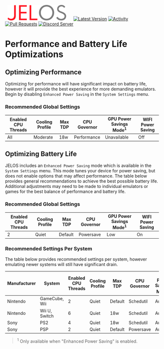 &nbsp;&nbsp;<img src="https://raw.githubusercontent.com/JustEnoughLinuxOS/distribution/dev/distributions/JELOS/logos/jelos-logo.png" width=192>&nbsp;&nbsp;&nbsp;&nbsp;&nbsp;&nbsp;[![Latest Version](https://img.shields.io/github/release/JustEnoughLinuxOS/distribution.svg?color=5998FF&label=latest%20version&style=flat-square)](https://github.com/JustEnoughLinuxOS/distribution/releases/latest) [![Activity](https://img.shields.io/github/commit-activity/m/JustEnoughLinuxOS/distribution?color=5998FF&style=flat-square)](https://github.com/JustEnoughLinuxOS/distribution/commits) [![Pull Requests](https://img.shields.io/github/issues-pr-closed/JustEnoughLinuxOS/distribution?color=5998FF&style=flat-square)](https://github.com/JustEnoughLinuxOS/distribution/pulls) [![Discord Server](https://img.shields.io/discord/948029830325235753?color=5998FF&label=chat&style=flat-square)](https://discord.gg/seTxckZjJy)
#
# Performance and Battery Life Optimizations

## Optimizing Performance
Optimizing for performance will have significant impact on battery life, however it will provide the best experience for more demanding emulators.  Begin by disabling `Enhanced Power Saving` in the `System Settings` menu.

### Recommended Global Settings

|Enabled CPU Threads|Cooling Profile|Max TDP|CPU Governor|GPU Power Savings Mode<sup>1</sup>|WIFI Power Saving|
|----|----|----|----|----|----|
|All|Moderate|18w|Performance|Unavailable|Off|

## Optimizing Battery Life
JELOS includes an `Enhanced Power Saving` mode which is available in the `System Settings` menu.  This mode tunes your device for power saving, but does not enable options that may affect performance.  The table below provides general recommendations to achieve the best possible battery life.  Additional adjustments may need to be made to individual emulators or games for the best balance of performance and battery life.

### Recommended Global Settings

|Enabled CPU Threads|Cooling Profile|Max TDP|CPU Governor|GPU Power Savings Mode<sup>1</sup>|WIFI Power Saving|
|----|----|----|----|----|----|
|2|Quiet|Default|Powersave|Low|On|

### Recommended Settings Per System
The table below provides recommended settings per system, however emulating newer systems will still have significant drain.

|Manufacturer|System|Enabled CPU Threads|Cooling Profile|Max TDP|CPU Governor|GPU Power Savings Mode<sup>1</sup>|WIFI Power Saving|
|----|----|----|----|----|----|----|----|
|Nintendo|GameCube, Wii|2|Quiet|Default|Schedutil|Auto|On|
|Nintendo|Wii U, Switch|6|Quiet|18w|Schedutil|Auto|On|
|Sony|PS2|4|Quiet|18w|Schedutil|Auto|On|
|Sony|PSP|2|Quiet|Default|Powersave|Auto|On|

> <sup>1</sup> Only available when "Enhanced Power Saving" is enabled.
